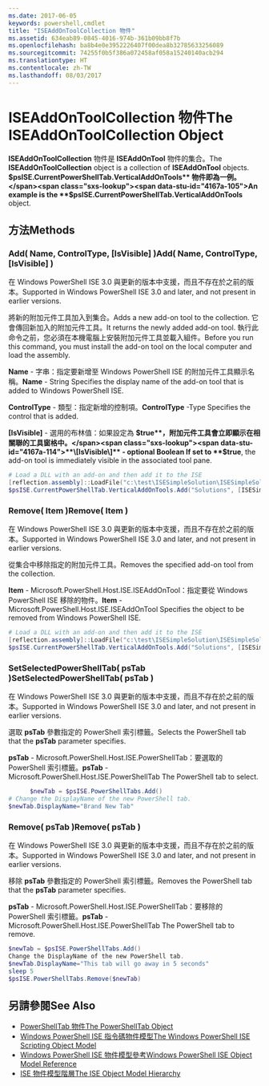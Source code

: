 ```yaml
---
ms.date: 2017-06-05
keywords: powershell,cmdlet
title: "ISEAddOnToolCollection 物件"
ms.assetid: 634eab89-0845-4016-974b-361b09bb8f7b
ms.openlocfilehash: ba8b4e0e3952226407f00dea8b32785633256089
ms.sourcegitcommit: 74255f0b5f386a072458af058a15240140acb294
ms.translationtype: HT
ms.contentlocale: zh-TW
ms.lasthandoff: 08/03/2017
---
```

# <a name="the-iseaddontoolcollection-object"></a><span data-ttu-id="4167a-103">ISEAddOnToolCollection 物件</span><span class="sxs-lookup"><span data-stu-id="4167a-103">The ISEAddOnToolCollection Object</span></span>
  <span data-ttu-id="4167a-104">**ISEAddOnToolCollection** 物件是 **ISEAddOnTool** 物件的集合。</span><span class="sxs-lookup"><span data-stu-id="4167a-104">The **ISEAddOnToolCollection** object is a collection of **ISEAddOnTool** objects.</span></span> <span data-ttu-id="4167a-105">**$psISE.CurrentPowerShellTab.VerticalAddOnTools** 物件即為一例。</span><span class="sxs-lookup"><span data-stu-id="4167a-105">An example is the **$psISE.CurrentPowerShellTab.VerticalAddOnTools** object.</span></span>

## <a name="methods"></a><span data-ttu-id="4167a-106">方法</span><span class="sxs-lookup"><span data-stu-id="4167a-106">Methods</span></span>

### <a name="add-name-controltype-isvisible-"></a><span data-ttu-id="4167a-107">Add\( Name, ControlType, \[IsVisible\] \)</span><span class="sxs-lookup"><span data-stu-id="4167a-107">Add\( Name, ControlType, \[IsVisible\] \)</span></span>
  <span data-ttu-id="4167a-108">在 Windows PowerShell ISE 3.0 與更新的版本中支援，而且不存在於之前的版本。</span><span class="sxs-lookup"><span data-stu-id="4167a-108">Supported in Windows PowerShell ISE 3.0 and later, and not present in earlier versions.</span></span> 

 <span data-ttu-id="4167a-109">將新的附加元件工具加入到集合。</span><span class="sxs-lookup"><span data-stu-id="4167a-109">Adds a new add-on tool to the collection.</span></span> <span data-ttu-id="4167a-110">它會傳回新加入的附加元件工具。</span><span class="sxs-lookup"><span data-stu-id="4167a-110">It returns the newly added add-on tool.</span></span> <span data-ttu-id="4167a-111">執行此命令之前，您必須在本機電腦上安裝附加元件工具並載入組件。</span><span class="sxs-lookup"><span data-stu-id="4167a-111">Before you run this command, you must install the add-on tool on the local computer and load the assembly.</span></span>

 <span data-ttu-id="4167a-112">**Name** - 字串：指定要新增至 Windows PowerShell ISE 的附加元件工具顯示名稱。</span><span class="sxs-lookup"><span data-stu-id="4167a-112">**Name** - String Specifies the display name of the add-on tool that is added to Windows PowerShell ISE.</span></span>

 <span data-ttu-id="4167a-113">**ControlType** - 類型：指定新增的控制項。</span><span class="sxs-lookup"><span data-stu-id="4167a-113">**ControlType** -Type Specifies the control that is added.</span></span>

 <span data-ttu-id="4167a-114">**\[IsVisible\]** - 選用的布林值：如果設定為 **$true**，附加元件工具會立即顯示在相關聯的工具窗格中。</span><span class="sxs-lookup"><span data-stu-id="4167a-114">**\[IsVisible\]** - optional Boolean If set to **$true**, the add-on tool is immediately visible in the associated tool pane.</span></span>

```powershell
# Load a DLL with an add-on and then add it to the ISE
[reflection.assembly]::LoadFile("c:\test\ISESimpleSolution\ISESimpleSolution.dll")
$psISE.CurrentPowerShellTab.VerticalAddOnTools.Add("Solutions", [ISESimpleSolution.Solution], $true)
```

### <a name="remove-item-"></a><span data-ttu-id="4167a-115">Remove\( Item \)</span><span class="sxs-lookup"><span data-stu-id="4167a-115">Remove\( Item \)</span></span>
  <span data-ttu-id="4167a-116">在 Windows PowerShell ISE 3.0 與更新的版本中支援，而且不存在於之前的版本。</span><span class="sxs-lookup"><span data-stu-id="4167a-116">Supported in Windows PowerShell ISE 3.0 and later, and not present in earlier versions.</span></span> 

 <span data-ttu-id="4167a-117">從集合中移除指定的附加元件工具。</span><span class="sxs-lookup"><span data-stu-id="4167a-117">Removes the specified add-on tool from the collection.</span></span>

 <span data-ttu-id="4167a-118">**Item** - Microsoft.PowerShell.Host.ISE.ISEAddOnTool：指定要從 Windows PowerShell ISE 移除的物件。</span><span class="sxs-lookup"><span data-stu-id="4167a-118">**Item** - Microsoft.PowerShell.Host.ISE.ISEAddOnTool Specifies the object to be removed from Windows PowerShell ISE.</span></span>

```powershell
# Load a DLL with an add-on and then add it to the ISE
[reflection.assembly]::LoadFile("c:\test\ISESimpleSolution\ISESimpleSolution.dll")
$psISE.CurrentPowerShellTab.VerticalAddOnTools.Add("Solutions", [ISESimpleSolution.Solution], $true)
```

### <a name="setselectedpowershelltab-pstab-"></a><span data-ttu-id="4167a-119">SetSelectedPowerShellTab\( psTab \)</span><span class="sxs-lookup"><span data-stu-id="4167a-119">SetSelectedPowerShellTab\( psTab \)</span></span>
  <span data-ttu-id="4167a-120">在 Windows PowerShell ISE 3.0 與更新的版本中支援，而且不存在於之前的版本。</span><span class="sxs-lookup"><span data-stu-id="4167a-120">Supported in Windows PowerShell ISE 3.0 and later, and not present in earlier versions.</span></span> 

 <span data-ttu-id="4167a-121">選取 **psTab** 參數指定的 PowerShell 索引標籤。</span><span class="sxs-lookup"><span data-stu-id="4167a-121">Selects the PowerShell tab that the **psTab** parameter specifies.</span></span>

 <span data-ttu-id="4167a-122">**psTab** - Microsoft.PowerShell.Host.ISE.PowerShellTab：要選取的 PowerShell 索引標籤。</span><span class="sxs-lookup"><span data-stu-id="4167a-122">**psTab** - Microsoft.PowerShell.Host.ISE.PowerShellTab The PowerShell tab to select.</span></span>

```powershell
      $newTab = $psISE.PowerShellTabs.Add()
# Change the DisplayName of the new PowerShell tab. 
$newTab.DisplayName="Brand New Tab"
```

### <a name="remove-pstab-"></a><span data-ttu-id="4167a-123">Remove\( psTab \)</span><span class="sxs-lookup"><span data-stu-id="4167a-123">Remove\( psTab \)</span></span>
  <span data-ttu-id="4167a-124">在 Windows PowerShell ISE 3.0 與更新的版本中支援，而且不存在於之前的版本。</span><span class="sxs-lookup"><span data-stu-id="4167a-124">Supported in Windows PowerShell ISE 3.0 and later, and not present in earlier versions.</span></span> 

 <span data-ttu-id="4167a-125">移除 **psTab** 參數指定的 PowerShell 索引標籤。</span><span class="sxs-lookup"><span data-stu-id="4167a-125">Removes the PowerShell tab that the **psTab** parameter specifies.</span></span>

 <span data-ttu-id="4167a-126">**psTab** - Microsoft.PowerShell.Host.ISE.PowerShellTab：要移除的 PowerShell 索引標籤。</span><span class="sxs-lookup"><span data-stu-id="4167a-126">**psTab** - Microsoft.PowerShell.Host.ISE.PowerShellTab The PowerShell tab to remove.</span></span>

```powershell
$newTab = $psISE.PowerShellTabs.Add()
Change the DisplayName of the new PowerShell tab. 
$newTab.DisplayName="This tab will go away in 5 seconds" 
sleep 5 
$psISE.PowerShellTabs.Remove($newTab)
```

## <a name="see-also"></a><span data-ttu-id="4167a-127">另請參閱</span><span class="sxs-lookup"><span data-stu-id="4167a-127">See Also</span></span>
- [<span data-ttu-id="4167a-128">PowerShellTab 物件</span><span class="sxs-lookup"><span data-stu-id="4167a-128">The PowerShellTab Object</span></span>](The-PowerShellTab-Object.md) 
- [<span data-ttu-id="4167a-129">Windows PowerShell ISE 指令碼物件模型</span><span class="sxs-lookup"><span data-stu-id="4167a-129">The Windows PowerShell ISE Scripting Object Model</span></span>](The-Windows-PowerShell-ISE-Scripting-Object-Model.md) 
- [<span data-ttu-id="4167a-130">Windows PowerShell ISE 物件模型參考</span><span class="sxs-lookup"><span data-stu-id="4167a-130">Windows PowerShell ISE Object Model Reference</span></span>](Windows-PowerShell-ISE-Object-Model-Reference.md) 
- [<span data-ttu-id="4167a-131">ISE 物件模型階層</span><span class="sxs-lookup"><span data-stu-id="4167a-131">The ISE Object Model Hierarchy</span></span>](The-ISE-Object-Model-Hierarchy.md)

  
